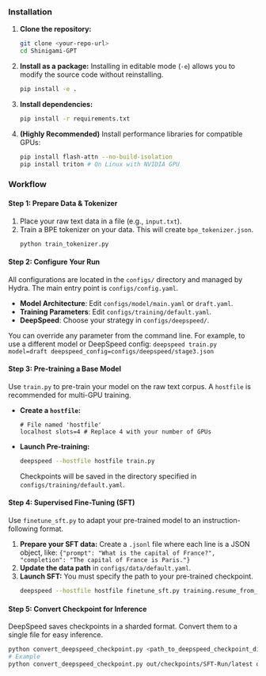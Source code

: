 ### Installation

1.  **Clone the repository:**
    ```bash
    git clone <your-repo-url>
    cd Shinigami-GPT
    ```
2.  **Install as a package:**
    Installing in editable mode (`-e`) allows you to modify the source code without reinstalling.
    ```bash
    pip install -e .
    ```
3.  **Install dependencies:**
    ```bash
    pip install -r requirements.txt
    ```
4.  **(Highly Recommended)** Install performance libraries for compatible GPUs:
    ```bash
    pip install flash-attn --no-build-isolation
    pip install triton # On Linux with NVIDIA GPU
    ```

### Workflow

#### Step 1: Prepare Data & Tokenizer

1.  Place your raw text data in a file (e.g., `input.txt`).
2.  Train a BPE tokenizer on your data. This will create `bpe_tokenizer.json`.
    ```bash
    python train_tokenizer.py
    ```

#### Step 2: Configure Your Run

All configurations are located in the `configs/` directory and managed by Hydra. The main entry point is `configs/config.yaml`.

-   **Model Architecture**: Edit `configs/model/main.yaml` or `draft.yaml`.
-   **Training Parameters**: Edit `configs/training/default.yaml`.
-   **DeepSpeed**: Choose your strategy in `configs/deepspeed/`.

You can override any parameter from the command line. For example, to use a different model or DeepSpeed config:
`deepspeed train.py model=draft deepspeed_config=configs/deepspeed/stage3.json`

#### Step 3: Pre-training a Base Model

Use `train.py` to pre-train your model on the raw text corpus. A `hostfile` is recommended for multi-GPU training.

-   **Create a `hostfile`:**
    ```
    # File named 'hostfile'
    localhost slots=4 # Replace 4 with your number of GPUs
    ```
-   **Launch Pre-training:**
    ```bash
    deepspeed --hostfile hostfile train.py
    ```
    Checkpoints will be saved in the directory specified in `configs/training/default.yaml`.

#### Step 4: Supervised Fine-Tuning (SFT)

Use `finetune_sft.py` to adapt your pre-trained model to an instruction-following format.

1.  **Prepare your SFT data:** Create a `.jsonl` file where each line is a JSON object, like:
    `{"prompt": "What is the capital of France?", "completion": "The capital of France is Paris."}`
2.  **Update the data path** in `configs/data/default.yaml`.
3.  **Launch SFT:**
    You must specify the path to your pre-trained checkpoint.
    ```bash
    deepspeed --hostfile hostfile finetune_sft.py training.resume_from_ckpt=<path_to_pretrained_checkpoint_dir>
    ```

#### Step 5: Convert Checkpoint for Inference

DeepSpeed saves checkpoints in a sharded format. Convert them to a single file for easy inference.

```bash
python convert_deepspeed_checkpoint.py <path_to_deepspeed_checkpoint_dir> <output_model.pt>
# Example
python convert_deepspeed_checkpoint.py out/checkpoints/SFT-Run/latest out/sft_model.pt